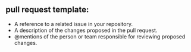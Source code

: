 ## pull request template: 
- A reference to a related issue in your repository.
- A description of the changes proposed in the pull request.
- @mentions of the person or team responsible for reviewing proposed changes.
